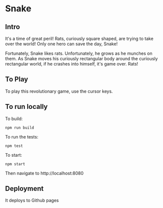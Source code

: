 # Snake

## Intro

It's a time of great peril! Rats, curiously square shaped, are trying to take over
the world! Only one hero can save the day, Snake!

Fortunately, Snake likes rats. Unfortunately, he grows as he munches on them. As
Snake moves his curiously rectangular body around the curiously rectangular world,
if he crashes into himself, it's game over. Rats!

## To Play

To play this revolutionary game, use the cursor keys.

## To run locally

To build:

`npm run build`

To run the tests:

`npm test`

To start:

`npm start`

Then navigate to http://localhost:8080

## Deployment

It deploys to Github pages 